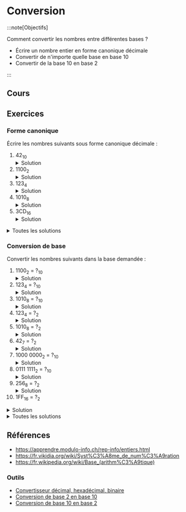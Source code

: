# Conversion

:::note[Objectifs]

Comment convertir les nombres entre différentes bases ?

- Écrire un nombre entier en forme canonique décimale
- Convertir de n'importe quelle base en base 10
- Convertir de la base 10 en base 2

:::

## Cours

<Reveal name="1m-repr-conversion" />

## Exercices

### Forme canonique

Écrire les nombres suivants sous forme canonique décimale :

1. 42<sub>10</sub>
   <details><summary>Solution</summary>4 &times; 10<sup>1</sup> + 2 &times; 10<sup>0</sup></details>
2. 1100<sub>2</sub>
   <details><summary>Solution</summary>1 &times; 2<sup>3</sup> + 1 &times; 2<sup>2</sup> + 0 &times; 2<sup>1</sup> + 0 &times; 2<sup>0</sup></details>
3. 123<sub>4</sub>
   <details><summary>Solution</summary>1 &times; 4<sup>2</sup> + 2 &times; 4<sup>1</sup> + 3 &times; 4<sup>0</sup></details>
4. 1010<sub>8</sub>
   <details><summary>Solution</summary>1 &times; 8<sup>3</sup> + 0 &times; 8<sup>2</sup> + 1 &times; 8<sup>1</sup> + 0 &times; 8<sup>0</sup></details>
5. 3CD<sub>16</sub>
   <details><summary>Solution</summary>3 &times; 16<sup>2</sup> + 12 &times; 16<sup>1</sup> + 13 &times; 16<sup>0</sup></details>

<details>
<summary>Toutes les solutions</summary>

1. 4 &times; 10<sup>1</sup> + 2 &times; 10<sup>0</sup>
2. 1 &times; 2<sup>3</sup> + 1 &times; 2<sup>2</sup> + 0 &times; 2<sup>1</sup> + 0 &times; 2<sup>0</sup>
3. 1 &times; 4<sup>2</sup> + 2 &times; 4<sup>1</sup> + 3 &times; 4<sup>0</sup>
4. 1 &times; 8<sup>3</sup> + 0 &times; 8<sup>2</sup> + 1 &times; 8<sup>1</sup> + 0 &times; 8<sup>0</sup>
5. 3 &times; 16<sup>2</sup> + 12 &times; 16<sup>1</sup> + 13 &times; 16<sup>0</sup>

</details>

### Conversion de base

Convertir les nombres suivants dans la base demandée :

1. 1100<sub>2</sub> = ?<sub>10</sub>
   <details><summary>Solution</summary>1 &times; 2<sup>3</sup> + 1 &times; 2<sup>2</sup> + 0 &times; 2<sup>1</sup> + 0 &times; 2<sup>0</sup> = 8 + 4 = **12<sub>10</sub>**</details>
2. 123<sub>4</sub> = ?<sub>10</sub>
   <details><summary>Solution</summary>1 &times; 4<sup>2</sup> + 2 &times; 4<sup>1</sup> + 3 &times; 4<sup>0</sup> = 16 + 8 + 3 = **27<sub>10</sub>**</details>
3. 1010<sub>8</sub> = ?<sub>10</sub>
   <details><summary>Solution</summary>1 &times; 8<sup>3</sup> + 0 &times; 8<sup>2</sup> + 1 &times; 8<sup>1</sup> + 0 &times; 8<sup>0</sup> = 512 + 8 = **520<sub>10</sub>**</details>
4. 123<sub>4</sub> = ?<sub>2</sub>
   <details><summary>Solution</summary>Passer par la base 10 (cf ex 2) : 123<sub>4</sub> = **27<sub>10</sub>** = 16 + 8 + 2 + 1 = **11011<sub>2</sub>**</details>
5. 1010<sub>8</sub> = ?<sub>2</sub>
   <details><summary>Solution</summary>Passer par la base 10 (cf ex 3) : 1010<sub>8</sub> = **520<sub>10</sub>** = 512 + 8 = **10 0000 1000<sub>2</sub>**</details>
6. 42<sub>7</sub> = ?<sub>2</sub>
   <details><summary>Solution</summary>Passer par la base 10 :42<sub>7</sub> = 4 &times; 7<sup>1</sup> + 2 &times; 7<sup>0</sup> = **30<sub>10</sub>** = 16 + 8 + 4 + 2 = **1 1110<sub>2</sub>**</details>
7. 1000 0000<sub>2</sub> = ?<sub>10</sub>
   <details><summary>Solution</summary>1 &times; 2<sup>7</sup> = **128<sub>10</sub>**</details>
8. 0111 1111<sub>2</sub> = ?<sub>10</sub>
   <details><summary>Solution</summary>C'est nombre juste avant 1000 0000<sub>2</sub> (ex 7) : 0111 1111<sub>2</sub> = 1000 0000<sub>2</sub> - 1 = 128<sub>10</sub> - 1 = **127<sub>10</sub>**</details>
9. 256<sub>8</sub> = ?<sub>2</sub>
   <details><summary>Solution</summary>Passer par la base 10 : 256<sub>8</sub> = 2 &times; 8<sup>2</sup> + 5 &times; 8<sup>1</sup> + 6 &times; 8<sup>0</sup> = **174<sub>10</sub>** = 128 + 32 + 8 + 4 + 2 = **1010 1110<sub>2</sub>**</details>
10. 1FF<sub>16</sub> = ?<sub>2</sub>
<details><summary>Solution</summary>Passer par la base 10 : 1FF<sub>16</sub> = 1 &times; 16<sup>2</sup> + 15 &times; 16<sup>1</sup> + 15 &times; 16<sup>0</sup> = **511<sub>10</sub>** = 256 + 128 + 64 + 32 + 16 + 8 + 4 + 2 + 1 = **1 1111 1111<sub>2</sub>**</details>

<details>
<summary>Toutes les solutions</summary>

1. 1 &times; 2<sup>3</sup> + 1 &times; 2<sup>2</sup> + 0 &times; 2<sup>1</sup> + 0 &times; 2<sup>0</sup> = 8 + 4 = **12<sub>10</sub>**
2. 1 &times; 4<sup>2</sup> + 2 &times; 4<sup>1</sup> + 3 &times; 4<sup>0</sup> = 16 + 8 + 3 = **27<sub>10</sub>**
3. 1 &times; 8<sup>3</sup> + 0 &times; 8<sup>2</sup> + 1 &times; 8<sup>1</sup> + 0 &times; 8<sup>0</sup> = 512 + 8 = **520<sub>10</sub>**
4. Passer par la base 10 (cf ex 2) : 123<sub>4</sub> = **27<sub>10</sub>** = 16 + 8 + 2 + 1 = **11011<sub>2</sub>**
5. Passer par la base 10 (cf ex 3) : 1010<sub>8</sub> = **520<sub>10</sub>** = 512 + 8 = **10 0000 1000<sub>2</sub>**
6. Passer par la base 10 :42<sub>7</sub> = 4 &times; 7<sup>1</sup> + 2 &times; 7<sup>0</sup> = **30<sub>10</sub>** = 16 + 8 + 4 + 2 = **1 1110<sub>2</sub>**
7. 1 &times; 2<sup>7</sup> = **128<sub>10</sub>**
8. C'est nombre juste avant 1000 0000<sub>2</sub> (ex 7) : 0111 1111<sub>2</sub> = 1000 0000<sub>2</sub> - 1 = 128<sub>10</sub> - 1 = **127<sub>10</sub>**
9. Passer par la base 10 : 256<sub>8</sub> = 2 &times; 8<sup>2</sup> + 5 &times; 8<sup>1</sup> + 6 &times; 8<sup>0</sup> = **174<sub>10</sub>** = 128 + 32 + 8 + 4 + 2 = **1010 1110<sub>2</sub>**
10. Passer par la base 10 : 1FF<sub>16</sub> = 1 &times; 16<sup>2</sup> + 15 &times; 16<sup>1</sup> + 15 &times; 16<sup>0</sup> = **511<sub>10</sub>** = 256 + 128 + 64 + 32 + 16 + 8 + 4 + 2 + 1 = **1 1111 1111<sub>2</sub>**

</details>

## Références

- https://apprendre.modulo-info.ch/rep-info/entiers.html
- https://fr.vikidia.org/wiki/Syst%C3%A8me_de_num%C3%A9ration
- https://fr.wikipedia.org/wiki/Base_(arithm%C3%A9tique)

### Outils

- [Convertisseur décimal, hexadécimal, binaire](https://sebastienguillon.com/test/javascript/convertisseur.html)
- [Conversion de base 2 en base 10](https://fr.wikihow.com/convertir-un-nombre-binaire-en-nombre-d%C3%A9cimal)
- [Conversion de base 10 en base 2](https://fr.wikihow.com/convertir-du-d%C3%A9cimal-en-binaire)
